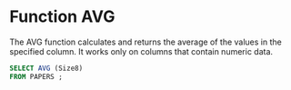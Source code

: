 # Function AVG

The AVG function calculates and returns the
average of the values in the specified column. It
works only on columns that contain numeric data.

```sql
SELECT AVG (Size8)
FROM PAPERS ;
``` 
